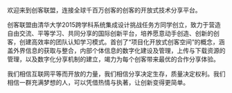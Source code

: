 欢迎来到创客联盟，连接全球千百万创客的创客的开放式技术分享平台。

创客联盟由清华大学2015跨学科系统集成设计挑战任务方同学创立，致力于营造自由交流、平等学习、共同分享的国际创新平台，培养愿意动手创造、创新的创客，创建高效率的团队认知学习模式。首创了“项目化开放式创客空间”的概念，涵盖外界信息的获取与整合，内部个体信息的数字化建设及管理，上传与下载资源的管理，以及数字化分享机制的建立，竭力为每个创客带来最优的合作分享体验。

我们相信互联网平等而开放的力量，我们相信分享决定生存，质量决定权利。我们相信一群充满梦想的人，可以凭借热情与执著，让创新变得更简单。
